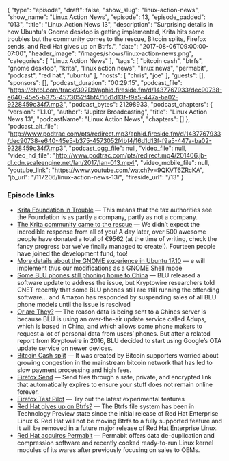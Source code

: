 {
  "type": "episode",
  "draft": false,
  "show_slug": "linux-action-news",
  "show_name": "Linux Action News",
  "episode": 13,
  "episode_padded": "013",
  "title": "Linux Action News 13",
  "description": "Surprising details in how Ubuntu's Gnome desktop is getting implemented, Krita hits some troubles but the community comes to the rescue, Bitcoin splits, Firefox sends, and Red Hat gives up on Btrfs.",
  "date": "2017-08-06T09:00:00-07:00",
  "header_image": "/images/shows/linux-action-news.png",
  "categories": [
    "Linux Action News"
  ],
  "tags": [
    "bitcoin cash",
    "btrfs",
    "gnome desktop",
    "krita",
    "linux action news",
    "linux news",
    "permabit",
    "podcast",
    "red hat",
    "ubuntu"
  ],
  "hosts": [
    "chris",
    "joe"
  ],
  "guests": [],
  "sponsors": [],
  "podcast_duration": "00:29:15",
  "podcast_file": "https://chtbl.com/track/392D9/aphid.fireside.fm/d/1437767933/dec90738-e640-45e5-b375-4573052f4bf4/16d1d13f-f9a5-447a-ba02-9228459c34f7.mp3",
  "podcast_bytes": 21298933,
  "podcast_chapters": {
    "version": "1.1.0",
    "author": "Jupiter Broadcasting",
    "title": "Linux Action News 13",
    "podcastName": "Linux Action News",
    "chapters": []
  },
  "podcast_alt_file": "http://www.podtrac.com/pts/redirect.mp3/aphid.fireside.fm/d/1437767933/dec90738-e640-45e5-b375-4573052f4bf4/16d1d13f-f9a5-447a-ba02-9228459c34f7.mp3",
  "podcast_ogg_file": null,
  "video_file": null,
  "video_hd_file": "http://www.podtrac.com/pts/redirect.mp4/201406.jb-dl.cdn.scaleengine.net/lan/2017/lan-013.mp4",
  "video_mobile_file": null,
  "youtube_link": "https://www.youtube.com/watch?v=9QKVT6ZRcKA",
  "jb_url": "/117206/linux-action-news-13/",
  "fireside_url": "/13"
}


### Episode Links

  * [Krita Foundation in Trouble](https://krita.org/en/item/krita-foundation-in-trouble/ "Krita Foundation in Trouble") — This means that the tax authorities see the Foundation is as partly a company, partly as not a company.
  * [The Krita community came to the rescue](https://krita.org/en/item/krita-foundation-update/ "The Krita community came to the rescue") — We didn’t expect the incredible response from all of you! A day later, over 500 awesome people have donated a total of €9562 (at the time of writing, check the fancy progress bar we’ve finally managed to create!). Fourteen people have joined the development fund, too!
  * [More details about the GNOME experience in Ubuntu 17.10](https://didrocks.fr/2017/08/03/ubuntu--guadec-2017-and-plans-for-gnome-shell-migration/#fn:1 "More details about the GNOME experience in Ubuntu 17.10") — e will implement thus our modifications as a GNOME Shell mode 
  * [Some BLU phones still phoning home to China](https://liliputing.com/2017/07/amazon-sort-suspends-sales-blu-smartphones-due-securityprivacy-concerns.html "Some BLU phones still phoning home to China") — BLU released a software update to address the issue, but Kryptowire researchers told CNET recently that some BLU phones still are still running the offending software… and Amazon has responded by suspending sales of all BLU phone models until the issue is resolved
  * [Or are They?](https://liliputing.com/2017/08/blu-phones-return-to-amazon-following-privacy-scare.html "Or are They?") — The reason data is being sent to a Chines server is because BLU is using an over-the-air update service called Adups, which is based in China, and which allows some phone makers to request a lot of personal data from users’ phones. But after a related report from Kryptowire in 2016, BLU decided to start using Google’s OTA update service on newer devices.
  * [Bitcoin Cash split](https://arstechnica.com/tech-policy/2017/08/why-the-bitcoin-network-just-split-in-half-and-why-it-matters/ "Bitcoin Cash split") — It was created by Bitcoin supporters worried about growing congestion in the mainstream bitcoin network that has led to slow payment processing and high fees. 
  * [Firefox Send](https://send.firefox.com/ "Firefox Send") — Send files through a safe, private, and encrypted link that automatically expires to ensure your stuff does not remain online forever.
  * [Firefox Test Pilot](https://testpilot.firefox.com/ "Firefox Test Pilot") — Try out the latest experimental features
  * [Red Hat gives up on Btrfs?](https://www.phoronix.com/scan.php?page=news_item&px=Red-Hat-Deprecates-Btrfs-Again "Red Hat gives up on Btrfs?") — The Btrfs file system has been in Technology Preview state since the initial release of Red Hat Enterprise Linux 6. Red Hat will not be moving Btrfs to a fully supported feature and it will be removed in a future major release of Red Hat Enterprise Linux. 
  * [Red Hat acquires Permabit](https://www.theregister.co.uk/2017/08/01/red_hat_acquires_permabit/ "Red Hat acquires Permabit") — Permabit offers data de-duplication and compression software and recently cooked ready-to-run Linux kernel modules of its wares after previously focusing on sales to OEMs. 


